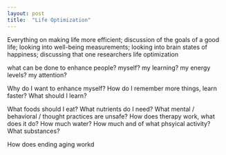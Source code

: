 ```yaml
---
layout: post
title:  "Life Optimization"
---
```


Everything on making life more efficient; discussion of the goals of a good life; 
looking into well-being measurements; looking into brain states of happiness; 
discussing that one researchers life optimization

what can be done to enhance people? myself? 
my learning? my energy levels? my attention? 

Why do I want to enhance myself? 
How do I remember more things, learn faster? 
What should I learn?


What foods should I eat?
What nutrients do I need?
What mental / behavioral / thought practices are unsafe?
How does therapy work, what does it do?
How much water?
How much and of what phsyical activity?
What substances?

How does ending aging workd


